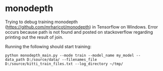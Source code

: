 # monodepth
Trying to debug training monodepth (https://github.com/mrharicot/monodepth) in Tensorflow on Windows. Error occurs because path is not found and posted on stackoverflow regarding printing out the result of join.

Running the following should start training:

```shell
python monodepth_main.py --mode train --model_name my_model --data_path D:/source/data/ --filenames_file D:/source/kitti_train_files.txt --log_directory ~/tmp/
```